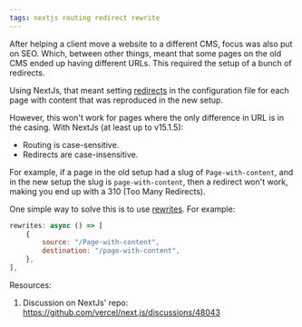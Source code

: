 ```yaml
---
tags: nextjs routing redirect rewrite
---
```


After helping a client move a website to a different CMS, focus was also put on SEO. Which, between other things, meant that some pages on the old CMS ended up having different URLs. This required the setup of a bunch of redirects.

Using NextJs, that meant setting [redirects](https://nextjs.org/docs/app/api-reference/config/next-config-js/redirects) in the configuration file for each page with content that was reproduced in the new setup.

However, this won't work for pages where the only difference in URL is in the casing. With NextJs (at least up to v15.1.5):
- Routing is case-sensitive.
- Redirects are case-insensitive.

For example, if a page in the old setup had a slug of `Page-with-content`, and in the new setup the slug is `page-with-content`, then a redirect won't work, making you end up with a 310 (Too Many Redirects).

One simple way to solve this is to use [rewrites](https://nextjs.org/docs/app/api-reference/config/next-config-js/rewrites). For example:

```js
rewrites: async () => [
    {
        source: "/Page-with-content",
        destination: "/page-with-content",
    },
],
```

Resources:
1. Discussion on NextJs' repo: <https://github.com/vercel/next.js/discussions/48043>